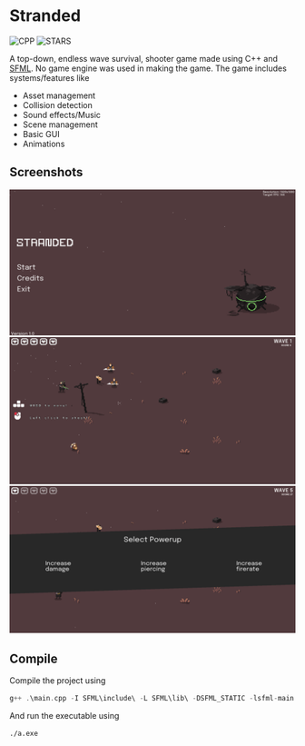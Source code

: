 # Stranded
![CPP](https://ziadoua.github.io/m3-Markdown-Badges/badges/C++/c++1.svg)
![STARS](https://m3-markdown-badges.vercel.app/stars/7/3/Avi-Rana-1718/cpp-game-2d)

A top-down, endless wave survival, shooter game made using C++ and [SFML](https://www.sfml-dev.org/index.php). No game engine was used in making the game. The game includes systems/features like
- Asset management
- Collision detection
- Sound effects/Music
- Scene management
- Basic GUI
- Animations

## Screenshots
![s1](image1.png)
![s2](image2.png)
![s3](image3.png)

## Compile
Compile the project using
```cpp
g++ .\main.cpp -I SFML\include\ -L SFML\lib\ -DSFML_STATIC -lsfml-main -lsfml-graphics-s -lsfml-window-s -lsfml-audio-s -lsfml-system-s -lopengl32 -lfreetype -lwinmm -lopenal32 -lflac -lvorbisenc -lvorbisfile -lvorbis -logg -lgdi32 -static-libstdc++ 
```
And run the executable using 
```
./a.exe
```


